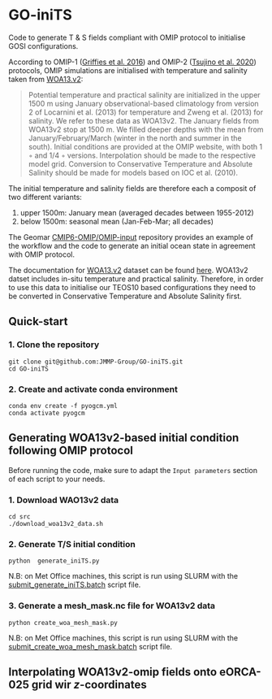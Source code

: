 # GO-iniTS

Code to generate T & S fields compliant with OMIP protocol to initialise GOSI configurations. 

According to OMIP-1 ([Griffies et al. 2016](https://gmd.copernicus.org/articles/9/3231/2016/gmd-9-3231-2016.pdf)) and OMIP-2 ([Tsujino et al. 2020](https://gmd.copernicus.org/articles/13/3643/2020/gmd-13-3643-2020.pdf)) protocols, OMIP simulations are initialised with temperature and salinity taken from [WOA13.v2](https://www.ncei.noaa.gov/data/oceans/woa/WOA13/DATAv2/): 

>Potential temperature and practical salinity are initialized in the upper 1500 m using January observational-based climatology from version 2 of Locarnini et al. (2013) for temperature and Zweng et al. (2013) for salinity. We refer to these data as WOA13v2. The January fields from WOA13v2 stop at 1500 m. We filled deeper depths with the mean from January/February/March (winter in the north and summer in the south). Initial conditions are provided at the OMIP website, with both 1 ◦ and 1/4 ◦ versions. Interpolation should be made to the respective model grid. Conversion to Conservative Temperature and Absolute Salinity should be made for models based on IOC et al. (2010).

The initial temperature and salinity fields are therefore each a composit of two different variants:

1) upper 1500m: January mean (averaged decades between 1955-2012)
2) below 1500m: seasonal mean (Jan-Feb-Mar; all decades)

The Geomar [CMIP6-OMIP/OMIP-input](https://git.geomar.de/cmip6-omip/omip-input) repository provides an example of the workflow and the code to generate an initial ocean state in agreement with OMIP protocol.

The documentation for [WOA13.v2](https://www.ncei.noaa.gov/data/oceans/woa/WOA13/DATAv2/) dataset can be found [here](https://www.ncei.noaa.gov/data/oceans/woa/WOA13/DOC/woa13documentation.pdf). WOA13v2 datset includes in-situ temperature and practical salinity. Therefore, in order to use this data to initialise our TEOS10 based configurations they need to be converted in Conservative Temperature and Absolute Salinity first.

## Quick-start

### 1. Clone the repository
```
git clone git@github.com:JMMP-Group/GO-iniTS.git
cd GO-iniTS
```
### 2. Create and activate conda environment
```
conda env create -f pyogcm.yml
conda activate pyogcm
```
## Generating WOA13v2-based initial condition following OMIP protocol

Before running the code, make sure to adapt the `Input parameters` section of each script to your needs.

### 1. Download WAO13v2 data
```
cd src
./download_woa13v2_data.sh
```

### 2. Generate T/S initial condition
```
python  generate_iniTS.py
```
N.B: on Met Office machines, this script is run using SLURM with the [submit_generate_iniTS.batch](https://github.com/JMMP-Group/GO-iniTS/blob/main/src/submit_generate_iniTS.batch) script file. 

### 3. Generate a mesh_mask.nc file for WOA13v2 data
```
python create_woa_mesh_mask.py
```
N.B: on Met Office machines, this script is run using SLURM with the [submit_create_woa_mesh_mask.batch](https://github.com/JMMP-Group/GO-iniTS/blob/main/src/submit_create_woa_mesh_mask.batch) script file.

## Interpolating WOA13v2-omip fields onto eORCA-025 grid wir $z$-coordinates


